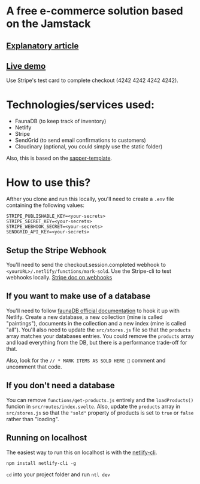 # A free e-commerce solution based on the Jamstack

## [Explanatory article](https://www.felixparadis.com)
## [Live demo](https://free-ecommerce.netlify.app/)
Use Stripe's test card to complete checkout (4242 4242 4242 4242).

# Technologies/services used:
- FaunaDB (to keep track of inventory)
- Netlify
- Stripe 
- SendGrid (to send email confirmations to customers)
- Cloudinary (optional, you could simply use the static folder)

Also, this is based on the [sapper-template](https://github.com/sveltejs/sapper-template).

# How to use this?
Afther you clone and run this locally, you'll need to create a `.env` file containing the following values:
```
STRIPE_PUBLISHABLE_KEY=<your-secrets>
STRIPE_SECRET_KEY=<your-secrets>
STRIPE_WEBHOOK_SECRET=<your-secrets>
SENDGRID_API_KEY=<your-secrets>
```
## Setup the Stripe Webhook
You'll need to send the checkout.session.completed webhook to `<yourURL>/.netlify/functions/mark-sold`.
Use the Stripe-cli to test webhooks locally.
[Stripe doc on webhooks](https://stripe.com/docs/webhooks)

## If you want to make use of a database
You'll need to follow [faunaDB official documentation](https://docs.fauna.com/fauna/current/integrations/netlify.html) to hook it up with Netlify.
Create a new database, a new collection (mine is called "paintings"), documents in the collection and a new index (mine is called "all").
You'll also need to update the `src/stores.js` file so that the `products` array matches your databases entries. You could remove the `products` array and load everything from the DB, but there is a performance trade-off for that. 

Also, look for the `// * MARK ITEMS AS SOLD HERE 🚨` comment and uncomment that code.

 ## If you don't need a database
 You can remove `functions/get-products.js` entirely and the `loadProducts()` funcion in `src/routes/index.svelte`. Also, update the `products` array in `src/stores.js` so that the `"sold"` property of products is set to `true` or `false` rather than "loading".

 ## Running on localhost
 The easiest way to run this on localhost is with the [netlify-cli](https://www.npmjs.com/package/netlify-cli).
 
 `npm install netlify-cli -g`
 
 `cd` into your project folder and run `ntl dev`
